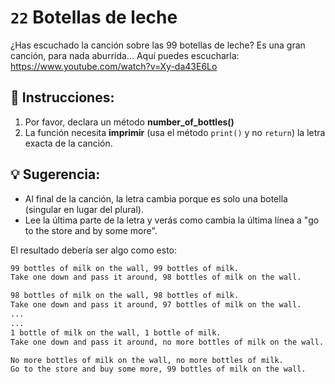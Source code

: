 # `22` Botellas de leche

¿Has escuchado la canción sobre las 99 botellas de leche? Es una gran canción, para nada aburrida...
Aquí puedes escucharla: https://www.youtube.com/watch?v=Xy-da43E6Lo


## 📝 Instrucciones:
1. Por favor, declara un método **number_of_bottles()**
2. La función necesita **imprimir** (usa el método `print()` y no `return`)  la letra exacta de la canción.


## 💡 Sugerencia:

- Al final de la canción, la letra cambia porque es solo una botella (singular en lugar del plural).
- Lee la última parte de la letra y verás como cambia la última línea a "go to the store and by some more".

El resultado debería ser algo como esto:

```sh
99 bottles of milk on the wall, 99 bottles of milk.
Take one down and pass it around, 98 bottles of milk on the wall.

98 bottles of milk on the wall, 98 bottles of milk.
Take one down and pass it around, 97 bottles of milk on the wall.
...
...
1 bottle of milk on the wall, 1 bottle of milk.
Take one down and pass it around, no more bottles of milk on the wall.

No more bottles of milk on the wall, no more bottles of milk.
Go to the store and buy some more, 99 bottles of milk on the wall.
```
